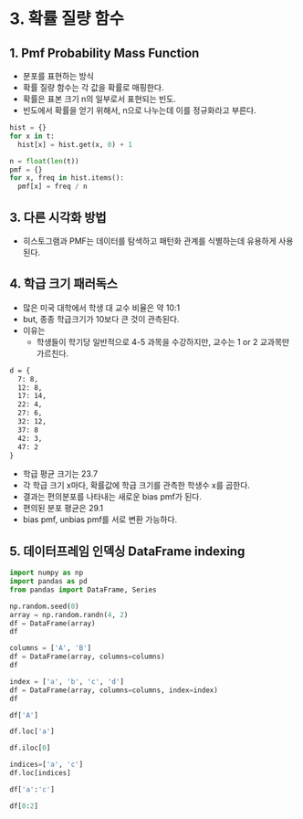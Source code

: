 # 3. 확률 질량 함수

## 1. Pmf Probability Mass Function

- 분포를 표현하는 방식
- 확률 질량 함수는 각 값을 확률로 매핑한다.
- 확률은 표본 크기 n의 일부로서 표현되는 빈도.
- 빈도에서 확률을 얻기 위해서, n으로 나누는데 이를 정규화라고 부른다.

```py
hist = {}
for x in t:
  hist[x] = hist.get(x, 0) + 1

n = float(len(t))
pmf = {}
for x, freq in hist.items():
  pmf[x] = freq / n
```

## 3. 다른 시각화 방법

- 히스토그램과 PMF는 데이터를 탐색하고 패턴화 관계를 식별하는데 유용하게 사용된다.

## 4. 학급 크기 패러독스

- 많은 미국 대학에서 학생 대 교수 비율은 약 10:1
- but, 종종 학급크기가 10보다 큰 것이 관측된다.
- 이유는
  - 학생들이 학기당 일반적으로 4-5 과목을 수강하지만, 교수는 1 or 2 교과목만 가르친다.

```txt
d = {
  7: 8,
  12: 8,
  17: 14,
  22: 4,
  27: 6,
  32: 12,
  37: 8
  42: 3,
  47: 2
}
```

- 학급 평균 크기는 23.7
- 각 학급 크기 x마다, 확률값에 학급 크기를 관측한 학생수 x를 곱한다.
- 결과는 편의분포를 나타내는 새로운 bias pmf가 된다.
- 편의된 분포 평균은 29.1
- bias pmf, unbias pmf를 서로 변환 가능하다.

## 5. 데이터프레임 인덱싱 DataFrame indexing

```py
import numpy as np
import pandas as pd
from pandas import DataFrame, Series

np.random.seed(0)
array = np.random.randn(4, 2)
df = DataFrame(array)
df

columns = ['A', 'B']
df = DataFrame(array, columns=columns)
df

index = ['a', 'b', 'c', 'd']
df = DataFrame(array, columns=columns, index=index)
df

df['A']

df.loc['a']

df.iloc[0]

indices=['a', 'c']
df.loc[indices]

df['a':'c']

df[0:2]
```
